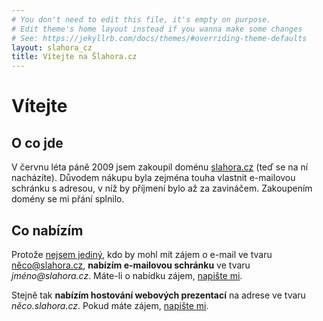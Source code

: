 ```yaml
---
# You don't need to edit this file, it's empty on purpose.
# Edit theme's home layout instead if you wanna make some changes
# See: https://jekyllrb.com/docs/themes/#overriding-theme-defaults
layout: slahora_cz
title: Vítejte na Šlahora.cz
---
```


Vítejte
=======
	
O co jde
--------

V červnu léta páně 2009 jsem zakoupil doménu [slahora.cz]("http://slahora.cz") (teď se na ní nacházíte). Důvodem nákupu byla zejména touha vlastnit e-mailovou schránku s adresou, v níž by příjmení bylo až za zavináčem. Zakoupením domény se mi přání splnilo.
														
Co nabízím
----------
		
Protože [nejsem jediný](http://www.kdejsme.cz/prijmeni/Šlahora/hustota"), kdo by mohl mít zájem o e-mail ve tvaru něco@slahora.cz, **nabízím e-mailovou schránku** ve tvaru _jméno@slahora.cz_. Máte-li o nabídku zájem, [napište mi](http://jan.slahora.cz/contact" "Kontaktní formulář").
														
Stejně tak **nabízím hostování webových prezentací** na adrese ve tvaru _něco.slahora.cz_. Pokud máte zájem, [napište mi](http://jan.slahora.cz/contact "Kontaktní formulář").

